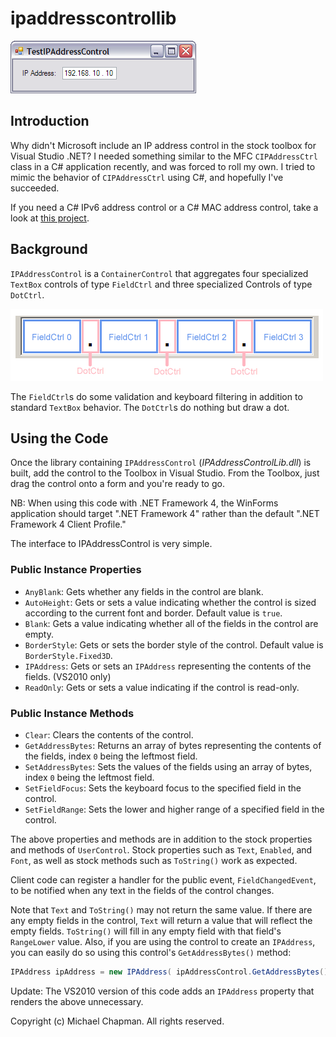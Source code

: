 # ipaddresscontrollib

![alt IPAddressControl in use](https://raw.githubusercontent.com/m66n/m66n.github.io/master/img/ipaddresscontrollib/TestIPAddressControl.png)

## Introduction

Why didn't Microsoft include an IP address control in the stock toolbox for Visual Studio .NET? I needed something similar to the MFC `CIPAddressCtrl` class in a C# application recently, and was forced to roll my own. I tried to mimic the behavior of `CIPAddressCtrl` using C#, and hopefully I've succeeded.

If you need a C# IPv6 address control or a C# MAC address control, take a look at [this project](https://github.com/m66n/flexfieldcontrollib).

## Background

`IPAddressControl` is a `ContainerControl` that aggregates four specialized `TextBox` controls of type `FieldCtrl` and three specialized Controls of type `DotCtrl`.

![alt close up view of IPAddressControl](https://raw.githubusercontent.com/m66n/m66n.github.io/master/img/ipaddresscontrollib/close_up.gif)

The `FieldCtrl`s do some validation and keyboard filtering in addition to standard `TextBox` behavior. The `DotCtrl`s do nothing but draw a dot. 

## Using the Code

Once the library containing `IPAddressControl` (*IPAddressControlLib.dll*) is built, add the control to the Toolbox in Visual Studio. From the Toolbox, just drag the control onto a form and you're ready to go.

NB: When using this code with .NET Framework 4, the WinForms application should target ".NET Framework 4" rather than the default ".NET Framework 4 Client Profile."

The interface to IPAddressControl is very simple.

### Public Instance Properties

* `AnyBlank`: Gets whether any fields in the control are blank.
* `AutoHeight`: Gets or sets a value indicating whether the control is sized according to the current font and border. Default value is `true`.
* `Blank`: Gets a value indicating whether all of the fields in the control are empty.
* `BorderStyle`: Gets or sets the border style of the control. Default value is `BorderStyle.Fixed3D`.
* `IPAddress`: Gets or sets an `IPAddress` representing the contents of the fields. (VS2010 only)
* `ReadOnly`: Gets or sets a value indicating if the control is read-only.

### Public Instance Methods

* `Clear`: Clears the contents of the control.
* `GetAddressBytes`: Returns an array of bytes representing the contents of the fields, index `0` being the leftmost field.
* `SetAddressBytes`: Sets the values of the fields using an array of bytes, index `0` being the leftmost field.
* `SetFieldFocus`: Sets the keyboard focus to the specified field in the control.
* `SetFieldRange`: Sets the lower and higher range of a specified field in the control.

The above properties and methods are in addition to the stock properties and methods of `UserControl`. Stock properties such as `Text`, `Enabled`, and `Font`, as well as stock methods such as `ToString()` work as expected.

Client code can register a handler for the public event, `FieldChangedEvent`, to be notified when any text in the fields of the control changes.

Note that `Text` and `ToString()` may not return the same value. If there are any empty fields in the control, `Text` will return a value that will reflect the empty fields. `ToString()` will fill in any empty field with that field's `RangeLower` value. Also, if you are using the control to create an `IPAddress`, you can easily do so using this control's `GetAddressBytes()` method:

```csharp
IPAddress ipAddress = new IPAddress( ipAddressControl.GetAddressBytes() );
```

Update: The VS2010 version of this code adds an `IPAddress` property that renders the above unnecessary.

Copyright (c) Michael Chapman. All rights reserved.
